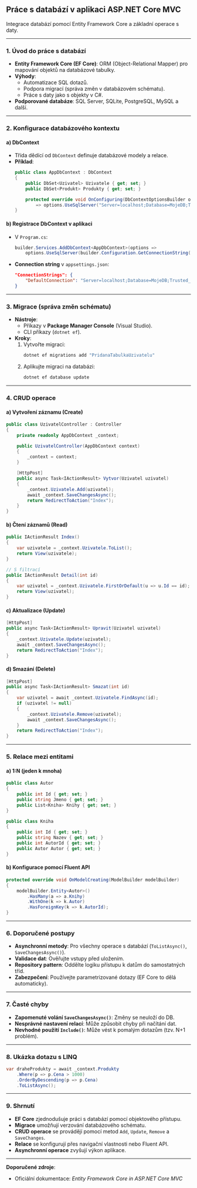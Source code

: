 
## **Práce s databází v aplikaci ASP.NET Core MVC**  

Integrace databází pomocí Entity Framework Core a základní operace s daty.

---

### **1. Úvod do práce s databází**  

- **Entity Framework Core (EF Core)**: ORM (Object-Relational Mapper) pro mapování objektů na databázové tabulky.  
- **Výhody**:  
  - Automatizace SQL dotazů.  
  - Podpora migrací (správa změn v databázovém schématu).  
  - Práce s daty jako s objekty v C#.  
- **Podporované databáze**: SQL Server, SQLite, PostgreSQL, MySQL a další.

---

### **2. Konfigurace databázového kontextu**  

#### **a) DbContext**  

- Třída dědící od `DbContext` definuje databázové modely a relace.  
- **Příklad**:  
  ```csharp  
  public class AppDbContext : DbContext  
  {  
      public DbSet<Uzivatel> Uzivatele { get; set; }  
      public DbSet<Produkt> Produkty { get; set; }  

      protected override void OnConfiguring(DbContextOptionsBuilder options)  
          => options.UseSqlServer("Server=localhost;Database=MojeDB;Trusted_Connection=True;");  
  }  
  ```  

#### **b) Registrace DbContext v aplikaci**  

- V `Program.cs`:  
  ```csharp  
  builder.Services.AddDbContext<AppDbContext>(options =>  
      options.UseSqlServer(builder.Configuration.GetConnectionString("DefaultConnection")));  
  ```  
- **Connection string** v `appsettings.json`:  
  ```json  
  "ConnectionStrings": {  
      "DefaultConnection": "Server=localhost;Database=MojeDB;Trusted_Connection=True;"  
  }  
  ```  

---

### **3. Migrace (správa změn schématu)** 

- **Nástroje**:  
  - Příkazy v **Package Manager Console** (Visual Studio).  
  - CLI příkazy (`dotnet ef`).  
- **Kroky**:  
  1. Vytvořte migraci:  
     ```bash  
     dotnet ef migrations add "PridanaTabulkaUzivatelu"  
     ```  
  2. Aplikujte migraci na databázi:  
     ```bash  
     dotnet ef database update  
     ```  

---

### **4. CRUD operace**  

#### **a) Vytvoření záznamu (Create)**  

```csharp  
public class UzivatelController : Controller  
{  
    private readonly AppDbContext _context;  

    public UzivatelController(AppDbContext context)  
    {  
        _context = context;  
    }  

    [HttpPost]  
    public async Task<IActionResult> Vytvor(Uzivatel uzivatel)  
    {  
        _context.Uzivatele.Add(uzivatel);  
        await _context.SaveChangesAsync();  
        return RedirectToAction("Index");  
    }  
}  
```  

#### **b) Čtení záznamů (Read)**  

```csharp  
public IActionResult Index()  
{  
    var uzivatele = _context.Uzivatele.ToList();  
    return View(uzivatele);  
}  

// S filtrací  
public IActionResult Detail(int id)  
{  
    var uzivatel = _context.Uzivatele.FirstOrDefault(u => u.Id == id);  
    return View(uzivatel);  
}  
```  

#### **c) Aktualizace (Update)**

```csharp  
[HttpPost]  
public async Task<IActionResult> Upravit(Uzivatel uzivatel)  
{  
    _context.Uzivatele.Update(uzivatel);  
    await _context.SaveChangesAsync();  
    return RedirectToAction("Index");  
}  
```  

#### **d) Smazání (Delete)**  

```csharp  
[HttpPost]  
public async Task<IActionResult> Smazat(int id)  
{  
    var uzivatel = await _context.Uzivatele.FindAsync(id);  
    if (uzivatel != null)  
    {  
        _context.Uzivatele.Remove(uzivatel);  
        await _context.SaveChangesAsync();  
    }  
    return RedirectToAction("Index");  
}  
```  

---

### **5. Relace mezi entitami**  

#### **a) 1:N (jeden k mnoha)**  

```csharp  
public class Autor  
{  
    public int Id { get; set; }  
    public string Jmeno { get; set; }  
    public List<Kniha> Knihy { get; set; }  
}  

public class Kniha  
{  
    public int Id { get; set; }  
    public string Nazev { get; set; }  
    public int AutorId { get; set; }  
    public Autor Autor { get; set; }  
}  
```  

#### **b) Konfigurace pomocí Fluent API** 

```csharp  
protected override void OnModelCreating(ModelBuilder modelBuilder)  
{  
    modelBuilder.Entity<Autor>()  
        .HasMany(a => a.Knihy)  
        .WithOne(k => k.Autor)  
        .HasForeignKey(k => k.AutorId);  
}  
```  

---

### **6. Doporučené postupy**  

- **Asynchronní metody**: Pro všechny operace s databází (`ToListAsync()`, `SaveChangesAsync()`).  
- **Validace dat**: Ověřujte vstupy před uložením.  
- **Repository pattern**: Oddělte logiku přístupu k datům do samostatných tříd.  
- **Zabezpečení**: Používejte parametrizované dotazy (EF Core to dělá automaticky).  

---

### **7. Časté chyby**  

- **Zapomenuté volání `SaveChangesAsync()`**: Změny se neuloží do DB.  
- **Nesprávné nastavení relací**: Může způsobit chyby při načítání dat.  
- **Nevhodné použití `Include()`**: Může vést k pomalým dotazům (tzv. N+1 problém).  

---

### **8. Ukázka dotazu s LINQ**  

```csharp  
var draheProdukty = await _context.Produkty  
    .Where(p => p.Cena > 1000)  
    .OrderByDescending(p => p.Cena)  
    .ToListAsync();  
```  

---

### **9. Shrnutí**  

- **EF Core** zjednodušuje práci s databází pomocí objektového přístupu.  
- **Migrace** umožňují verzování databázového schématu.  
- **CRUD operace** se provádějí pomocí metod `Add`, `Update`, `Remove` a `SaveChanges`.  
- **Relace** se konfigurují přes navigační vlastnosti nebo Fluent API.  
- **Asynchronní operace** zvyšují výkon aplikace.  

---

**Doporučené zdroje**:  
- Oficiální dokumentace: *Entity Framework Core in ASP.NET Core MVC*  
